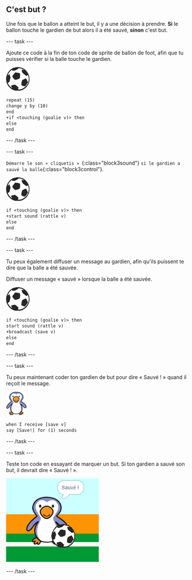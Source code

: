 ## C'est but ?

Une fois que le ballon a atteint le but, il y a une décision à prendre. __Si__ le ballon touche le gardien de but alors il a été sauvé, __sinon__ c'est but.

--- task ---

Ajoute ce code à la fin de ton code de sprite de ballon de foot, afin que tu puisses vérifier si la balle touche le gardien.

![sprite de ballon de foot](images/football-sprite.png)

```blocks3
repeat (15)
change y by (10)
end
+if <touching (goalie v)> then
else
end
```

--- /task ---

--- task ---

`Démarre le son « cliquetis » `{:class="block3sound"} `si le gardien a sauvé la balle`{:class="block3control"}.

![sprite de ballon de foot](images/football-sprite.png)

```blocks3
if <touching (goalie v)> then
+start sound (rattle v)
else
end
```

--- /task ---

--- task ---

Tu peux également diffuser un message au gardien, afin qu'ils puissent te dire que la balle a été sauvée.

Diffuser un message « sauvé » lorsque la balle a été sauvée.

![sprite de ballon de foot](images/football-sprite.png)

```blocks3
if <touching (goalie v)> then
start sound (rattle v)
+broadcast (save v)
else
end
```

--- /task ---

--- task ---

Tu peux maintenant coder ton gardien de but pour dire « Sauvé ! » quand il reçoit le message.

![sprite gardien](images/goalie-sprite.png)

```blocks3
when I receive [save v]
say [Save!] for (1) seconds
```

--- /task ---

--- task ---

Teste ton code en essayant de marquer un but. Si ton gardien a sauvé son but, il devrait dire « Sauvé ! ».

![capture d'écran](images/goalie-save-test.png)

--- /task ---
